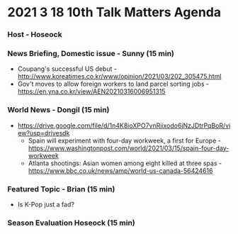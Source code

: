 # 2021 3 18 10th Talk Matters Agenda
### Host - Hoseock

### News Briefing, Domestic issue - Sunny (15 min)
* Coupang's successful US debut - http://www.koreatimes.co.kr/www/opinion/2021/03/202_305475.html
* Gov't moves to allow foreign workers to land parcel sorting jobs - https://en.yna.co.kr/view/AEN20210316006951315

### World News - Dongil (15 min)
* https://drive.google.com/file/d/1n4K8ioXPO7vnRiixodo6jNzJDtrPqBoR/view?usp=drivesdk
  * Spain will experiment with four-day workweek, a first for Europe - https://www.washingtonpost.com/world/2021/03/15/spain-four-day-workweek
  * Atlanta shootings: Asian women among eight killed at three spas - https://www.bbc.co.uk/news/amp/world-us-canada-56424616

### Featured Topic - Brian (15 min)
* Is K-Pop just a fad?

### Season Evaluation Hoseock (15 min)


